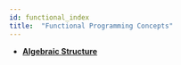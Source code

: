 ```yaml
---
id: functional_index
title:  "Functional Programming Concepts"
---
```


- **[Algebraic Structure](algebraic_structure.md)** 